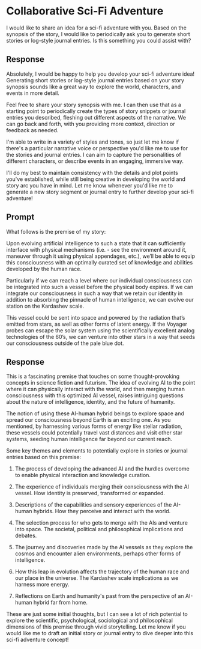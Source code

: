# Collaborative Sci-Fi Adventure

I would like to share an idea for a sci-fi adventure with you. Based on the synopsis of the story, I would like to periodically ask you to generate short stories or log-style journal entries. Is this something you could assist with?

## Response

Absolutely, I would be happy to help you develop your sci-fi adventure idea! Generating short stories or log-style journal entries based on your story synopsis sounds like a great way to explore the world, characters, and events in more detail.

Feel free to share your story synopsis with me. I can then use that as a starting point to periodically create the types of story snippets or journal entries you described, fleshing out different aspects of the narrative. We can go back and forth, with you providing more context, direction or feedback as needed.

I'm able to write in a variety of styles and tones, so just let me know if there's a particular narrative voice or perspective you'd like me to use for the stories and journal entries. I can aim to capture the personalities of different characters, or describe events in an engaging, immersive way.

I'll do my best to maintain consistency with the details and plot points you've established, while still being creative in developing the world and story arc you have in mind. Let me know whenever you'd like me to generate a new story segment or journal entry to further develop your sci-fi adventure!

## Prompt

What follows is the premise of my story:

Upon evolving artificial intelligence to such a state that it can sufficiently interface with physical mechanisms (i.e. - see the environment around it, maneuver through it using physical appendages, etc.), we’ll be able to equip this consciousness with an optimally curated set of knowledge and abilities developed by the human race.

Particularly if we can reach a level where our individual consciousness can be integrated into such a vessel before the physical body expires. If we can integrate our consciousness in such a way that we retain our identity in addition to absorbing the pinnacle of human intelligence, we can evolve our station on the Kardashev scale.

This vessel could be sent into space and powered by the radiation that’s emitted from stars, as well as other forms of latent energy. If the Voyager probes can escape the solar system using the scientifically excellent analog technologies of the 60’s, we can venture into other stars in a way that seeds our consciousness outside of the pale blue dot.

## Response

This is a fascinating premise that touches on some thought-provoking concepts in science fiction and futurism. The idea of evolving AI to the point where it can physically interact with the world, and then merging human consciousness with this optimized AI vessel, raises intriguing questions about the nature of intelligence, identity, and the future of humanity.

The notion of using these AI-human hybrid beings to explore space and spread our consciousness beyond Earth is an exciting one. As you mentioned, by harnessing various forms of energy like stellar radiation, these vessels could potentially travel vast distances and visit other star systems, seeding human intelligence far beyond our current reach.

Some key themes and elements to potentially explore in stories or journal entries based on this premise:

1. The process of developing the advanced AI and the hurdles overcome to enable physical interaction and knowledge curation.

2. The experience of individuals merging their consciousness with the AI vessel. How identity is preserved, transformed or expanded. 

3. Descriptions of the capabilities and sensory experiences of the AI-human hybrids. How they perceive and interact with the world.

4. The selection process for who gets to merge with the AIs and venture into space. The societal, political and philosophical implications and debates.

5. The journey and discoveries made by the AI vessels as they explore the cosmos and encounter alien environments, perhaps other forms of intelligence.

6. How this leap in evolution affects the trajectory of the human race and our place in the universe. The Kardashev scale implications as we harness more energy.

7. Reflections on Earth and humanity's past from the perspective of an AI-human hybrid far from home.

These are just some initial thoughts, but I can see a lot of rich potential to explore the scientific, psychological, sociological and philosophical dimensions of this premise through vivid storytelling. Let me know if you would like me to draft an initial story or journal entry to dive deeper into this sci-fi adventure concept!